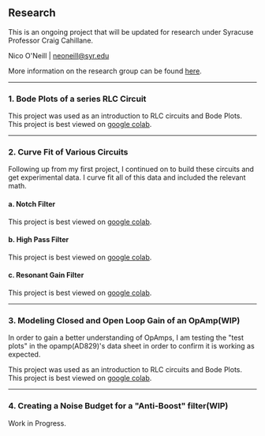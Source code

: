## Research
This is an ongoing project that will be updated for research under Syracuse Professor Craig Cahillane.

Nico O'Neill | [neoneill@syr.edu](mailto:neoneill@syr.edu)

More information on the research group can be found [here](https://gravitationalwaves.syracuse.edu/).

---
### 1. Bode Plots of a series RLC Circuit

This project was used as an introduction to RLC circuits and Bode Plots. This project is best viewed on [google colab](https://colab.research.google.com/drive/1oH9CbiHUOjwKHZz1htCmLJlPnEDvaZry?usp=sharing). 

---
### 2. Curve Fit of Various Circuits

Following up from my first project, I continued on to build these circuits and get experimental data. I curve fit all of this data and included the relevant math. 

#### a. Notch Filter
This project is best viewed on [google colab](https://colab.research.google.com/drive/1oH9CbiHUOjwKHZz1htCmLJlPnEDvaZry?usp=sharing). 
#### b. High Pass Filter
This project is best viewed on [google colab](https://colab.research.google.com/drive/1oH9CbiHUOjwKHZz1htCmLJlPnEDvaZry?usp=sharing). 
#### c. Resonant Gain Filter
This project is best viewed on [google colab](https://colab.research.google.com/drive/1oH9CbiHUOjwKHZz1htCmLJlPnEDvaZry?usp=sharing). 

---
### 3. Modeling Closed and Open Loop Gain of an OpAmp(WIP)

In order to gain a better understanding of OpAmps, I am testing the "test plots" in the opamp(AD829)'s data sheet in order to confirm it is working as expected.

This project was used as an introduction to RLC circuits and Bode Plots. This project is best viewed on [google colab](https://colab.research.google.com/drive/1oH9CbiHUOjwKHZz1htCmLJlPnEDvaZry?usp=sharing). 

---
### 4. Creating a Noise Budget for a "Anti-Boost" filter(WIP)

Work in Progress.
